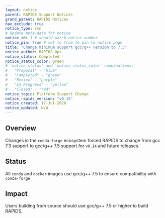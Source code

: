 ```yaml
---
layout: notice
parent: RAPIDS Support Notices
grand_parent: RAPIDS Notices
nav_exclude: true
notice_type: rsn
# Update meta-data for notice
notice_id: 1 # should match notice number
notice_pin: true # set to true to pin to notice page
title: "Change minimum support gcc/g++ version to 7.5"
notice_author: RAPIDS Ops
notice_status: Completed
notice_status_color: green
# 'notice_status' and 'notice_status_color' combinations:
#   "Proposal" - "blue"
#   "Completed" - "green" 
#   "Review" - "purple"
#   "In Progress" - "yellow"
#   "Closed" - "red"
notice_topic: Platform Support Change
notice_rapids_version: "v0.15"
notice_created: 17-Jul-2020
notice_updated: N/A
---
```


## Overview

Changes in the `conda-forge` ecosystem forced RAPIDS to change from gcc 7.3 support to gcc/g++ 7.5 support for `v0.14` and future releases.

## Status

All `conda` and `docker` images use gcc/g++ 7.5 to ensure compatibility with `conda-forge`

## Impact

Users building from source should use gcc/g++ 7.5 or higher to build RAPIDS.

